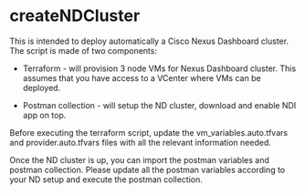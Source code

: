 # createNDCluster

This is intended to deploy automatically a Cisco Nexus Dashboard cluster.
The script is made of two components:

- Terraform - will provision 3 node VMs for Nexus Dashboard cluster. This assumes that you have access to a VCenter where VMs can be deployed.

- Postman collection - will setup the ND cluster, download and enable NDI app on top.


Before executing the terraform script, update the vm_variables.auto.tfvars and provider.auto.tfvars files with all the relevant information needed.

Once the ND cluster is up, you can import the postman variables and postman collection.
Please update all the postman variables according to your ND setup and execute the postman collection.
